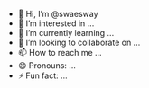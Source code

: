 - 👋 Hi, I’m @swaesway
- 👀 I’m interested in ...
- 🌱 I’m currently learning ...
- 💞️ I’m looking to collaborate on ...
- 📫 How to reach me ...
- 😄 Pronouns: ...
- ⚡ Fun fact: ...

<!---
swaesway/swaesway is a ✨ special ✨ repository because its `README.md` (this file) appears on your GitHub profile.
You can click the Preview link to take a look at your changes.
--->
